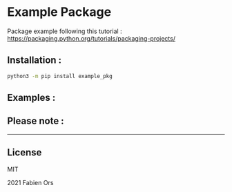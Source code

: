 # Example Package

Package example following this tutorial :
https://packaging.python.org/tutorials/packaging-projects/


## Installation :

```sh
python3 -m pip install example_pkg
```

## Examples :


## Please note :


***

## License

MIT

2021 Fabien Ors
